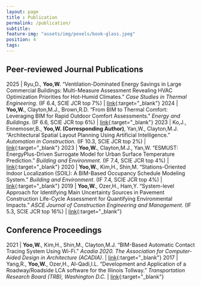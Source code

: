 ```yaml
---
layout: page
title : Publication
permalink: /publication/
subtitle:
feature-img: "assets/img/pexels/book-glass.jpeg"
position: 4
tags:
---
```


## Peer-reviewed Journal Publications

2025 | Ryu,D., **Yoo,W.** “Ventilation-Dominated Energy Savings in Large Commercial Buildings: Multi-Measure Assessment Revealing HVAC Optimization Priorities for Hot-Humid Climates.” *Case Studies in Thermal Engineering*. (IF 6.4, SCIE JCR top 7%) | [link](https://doi.org/10.1016/j.csite.2025.107034){:target="_blank"}
2024 | **Yoo,W.**, Clayton,M.J., Brown,R.D. “From BIM to Thermal Comfort: Leveraging BIM for Rapid Outdoor Comfort Assessments.” *Energy and Buildings*. (IF 6.6, SCIE JCR top 6%) | [link](https://doi.org/10.1016/j.enbuild.2024.114664){:target="_blank"}
2023 | Ko,J., Ennemoser,B., **Yoo,W. (Corresponding Author)**, Yan,W., Clayton,M.J. “Architectural Spatial Layout Planning Using Artificial Intelligence.” *Automation in Construction*. (IF 10.3, SCIE JCR top 2%) | [link](https://doi.org/10.1016/j.autcon.2023.105019){:target="_blank"}
2023 | **Yoo,W.**, Clayton,M.J., Yan,W. “ESMUST: EnergyPlus-Driven Surrogate Model for Urban Surface Temperature Prediction.” *Building and Environment*. (IF 7.4, SCIE JCR top 4%) | [link](https://doi.org/10.1016/j.buildenv.2022.109935){:target="_blank"}
2020 | **Yoo,W.**, Kim,H., Shin,M. “Stations-Oriented Indoor Localization (SOIL): A BIM-Based Occupancy Schedule Modeling System.” *Building and Environment*. (IF 7.4, SCIE JCR top 4%) | [link](https://doi.org/10.1016/j.buildenv.2019.106520){:target="_blank"}
2019 | **Yoo,W.**, Ozer,H., Ham,Y. “System-level Approach for Identifying Main Uncertainty Sources in Pavement Construction Life-Cycle Assessment for Quantifying Environmental Impacts.” *ASCE Journal of Construction Engineering and Management*. (IF 5.3, SCIE JCR top 16%) | [link](https://doi.org/10.1061/(ASCE)CO.1943-7862.0001598){:target="_blank"}

## Conference Proceedings

2021 | **Yoo,W.**, Kim,H., Shin,M., Clayton,M.J. “BIM-Based Automatic Contact Tracing System Using Wi-Fi.” *Acadia 2020. The Association for Computer-Aided Design in Architecture (ACADIA)*. | [link](https://papers.cumincad.org/data/works/att/acadia20_94.pdf){:target="_blank"}
2017 | Yang,R., **Yoo,W.**, Ozer,H., Al-Qadi,I.L. “Development and Application of a Roadway/Roadside LCA software for the Illinois Tollway.” *Transportation Research Board (TRB), Washington D.C.* | [link](https://trid.trb.org/view/1439427){:target="_blank"}
